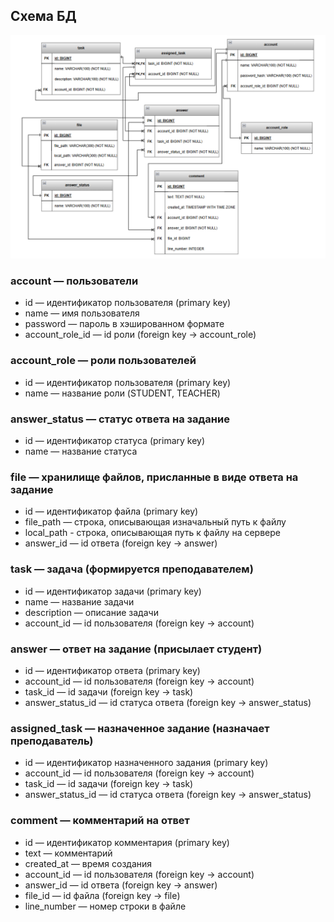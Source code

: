 ## Схема БД

![schema.png](img/schema.png)

### account — пользователи
* id — идентификатор пользователя (primary key)
* name — имя пользователя
* password — пароль в хэшированном формате
* account_role_id — id роли (foreign key → account_role)

### account_role — роли пользователей
* id — идентификатор пользователя (primary key)
* name — название роли (STUDENT, TEACHER)

### answer_status — статус ответа на задание
* id — идентификатор статуса (primary key)
* name — название статуса

### file — хранилище файлов, присланные в виде ответа на задание
* id — идентификатор файла (primary key)
* file_path — строка, описывающая изначальный путь к файлу
* local_path - строка, описывающая путь к файлу на сервере
* answer_id — id ответа (foreign key → answer)

### task — задача (формируется преподавателем)
* id — идентификатор задачи (primary key)
* name — название задачи
* description — описание задачи
* account_id — id пользователя (foreign key → account)

### answer — ответ на задание (присылает студент)
* id — идентификатор ответа (primary key)
* account_id — id пользователя (foreign key → account)
* task_id — id задачи (foreign key → task)
* answer_status_id — id статуса ответа (foreign key → answer_status)

### assigned_task — назначенное задание (назначает преподаватель)
* id — идентификатор назначенного задания (primary key)
* account_id — id пользователя (foreign key → account)
* task_id — id задачи (foreign key → task)
* answer_status_id — id статуса ответа (foreign key → answer_status)

### comment — комментарий на ответ
* id — идентификатор комментария (primary key)
* text — комментарий
* created_at — время создания
* account_id — id пользователя (foreign key → account)
* answer_id — id ответа (foreign key → answer)
* file_id — id файла (foreign key → file)
* line_number — номер строки в файле